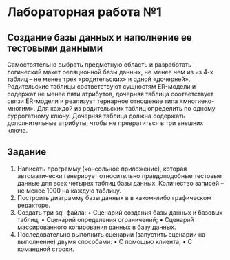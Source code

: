# Лабораторная работа №1
## Создание базы данных и наполнение ее тестовыми данными
Самостоятельно выбрать предметную область и разработать логический макет
реляционной базы данных, не менее чем из из 4-х таблиц – не менее трех
«родительских» и одной «дочерней». Родительские таблицы соответствуют
сущностям ER-модели и содержат не менее пяти атрибутов, дочерняя таблица
соответствует связи ER-модели и реализует тернарное отношение типа «многиеко-многим». Для каждой из родительских таблиц определить по одному
суррогатному ключу. Дочерняя таблица должна содержать дополнительные
атрибуты, чтобы не превратиться в три внешних ключа.
## Задание
1. Написать программу (консольное приложение), которая автоматически
генерирует относительно правдоподобные тестовые данные для всех
четырех таблиц базы данных. Количество записей – не менее 1000 на
каждую таблицу.
2. Построить диаграмму базы данных в в каком-либо графическом
редакторе.
3. Создать три sql-файла:
• Сценарий создания базы данных и базовых таблиц;
• Сценарий определения ограничений;
• Сценарий массированного копирования данных в базу данных.
4. Последовательно выполнить сценарии (запустить сценарии на
выполнение) двумя способами:
• С помощью клиента,
• С командной строки. 
